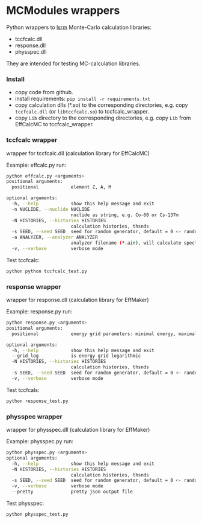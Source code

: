 # MCModules wrappers

Python wrappers to [lsrm](http://lsrm.ru/en/) Monte-Carlo calculation libraries:

- tccfcalc.dll
- response.dll
- physspec.dll

They are intended for testing MC-calculation libraries.

### Install

- copy code from github.
- install requirements: `pip install -r requirements.txt`
- copy calculation dlls (*.so) to the corresponding directories, e.g. copy `tccfcalc.dll` (or `libtccfcalc.so`) to tccfcalc_wrapper.
- copy `Lib` directory to the corresponding directories, e.g. copy `Lib` from EffCalcMC to tccfcalc_wrapper.


### tccfcalc wrapper

wrapper for tccfcalc.dll (calculation library for EffCalcMC)

Example: effcalc.py run:

```bash
python effcalc.py <arguments>
positional arguments:
  positional            element Z, A, M

optional arguments:
  -h, --help            show this help message and exit
  -n NUCLIDE, --nuclide NUCLIDE
                        nuclide as string, e.g. Co-60 or Cs-137m
  -N HISTORIES, --histories HISTORIES
                        calculation histories, thsnds
  -s SEED, --seed SEED  seed for random generator, default = 0 <- random seed
  -a ANALYZER, --analyzer ANALYZER
                        analyzer filename (*.ain), will calculate spectrum
  -v, --verbose         verbose mode
```

Test tccfcalc:
```bash
python python tccfcalc_test.py
```


### response wrapper

wrapper for response.dll (calculation library for EffMaker)

Example: response.py run:

```sh
python response.py <arguments>
positional arguments:
  positional            energy grid parameters: minimal energy, maximal energy, points

optional arguments:
  -h, --help            show this help message and exit
  --grid_log            is energy grid logarithmic
  -N HISTORIES, --histories HISTORIES
                        calculation histories, thsnds
  -s SEED, --seed SEED  seed for random generator, default = 0 <- random seed
  -v, --verbose         verbose mode
```

Test tccfcals:

```bash
python response_test.py
```


### physspec wrapper

wrapper for physspec.dll (calculation library for EffMaker)

Example: physspec.py run:

```sh
python physspec.py <arguments>
optional arguments:
  -h, --help            show this help message and exit
  -N HISTORIES, --histories HISTORIES
                        calculation histories, thsnds
  -s SEED, --seed SEED  seed for random generator, default = 0 <- random seed
  -v, --verbose         verbose mode
  --pretty              pretty json output file
```

Test physspec:

```bash
python physspec_test.py
```
